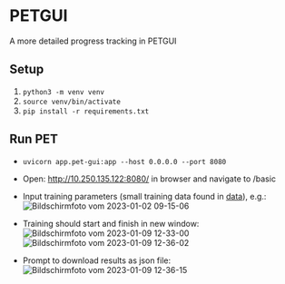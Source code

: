 # PETGUI
A more detailed progress tracking in PETGUI
## Setup
1. `python3 -m venv venv`
2. `source venv/bin/activate`
3. `pip install -r requirements.txt`
## Run PET
- `uvicorn app.pet-gui:app --host 0.0.0.0 --port 8080`
- Open: http://10.250.135.122:8080/ in browser and navigate to /basic

- Input training parameters (small training data found in [data](/data/yelp_review_polarity_csv.tar.gz)), e.g.: ![Bildschirmfoto vom 2023-01-02 09-15-06](https://user-images.githubusercontent.com/47433679/210207339-edfcfea0-545c-41f3-aa8c-42e37acaa891.png)

- Training should start and finish in new window:
![Bildschirmfoto vom 2023-01-09 12-33-00](https://user-images.githubusercontent.com/47433679/211299773-e66d94d7-be85-4af4-894e-f5754d98458e.png)
![Bildschirmfoto vom 2023-01-09 12-36-02](https://user-images.githubusercontent.com/47433679/211299820-f2e2802c-12c6-48a6-a007-4bef817dc8f3.png)

- Prompt to download results as json file: ![Bildschirmfoto vom 2023-01-09 12-36-15](https://user-images.githubusercontent.com/47433679/211300377-40097403-fd64-4858-a231-2ff3d57661ca.png)
